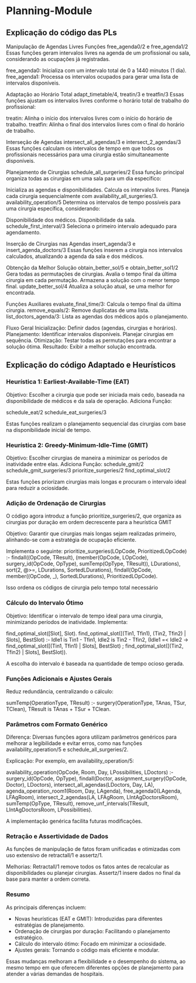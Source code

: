 # Planning-Module

## Explicação do código das PLs

Manipulação de Agendas Livres
Funções free_agenda0/2 e free_agenda1/2
Essas funções geram intervalos livres na agenda de um profissional ou sala, considerando as ocupações já registradas.

free_agenda0: Inicializa com um intervalo total de 0 a 1440 minutos (1 dia).
free_agenda1: Processa os intervalos ocupados para gerar uma lista de intervalos disponíveis.

Adaptação ao Horário Total
adapt_timetable/4, treatin/3 e treatfin/3
Essas funções ajustam os intervalos livres conforme o horário total de trabalho do profissional:

treatin: Alinha o início dos intervalos livres com o início do horário de trabalho.
treatfin: Alinha o final dos intervalos livres com o final do horário de trabalho.


Interseção de Agendas
intersect_all_agendas/3 e intersect_2_agendas/3
Essas funções calculam os intervalos de tempo em que todos os profissionais necessários para uma cirurgia estão simultaneamente disponíveis.

Planejamento de Cirurgias
schedule_all_surgeries/2
Essa função principal organiza todas as cirurgias em uma sala para um dia específico:

Inicializa as agendas e disponibilidades.
Calcula os intervalos livres.
Planeja cada cirurgia sequencialmente com availability_all_surgeries/3.
availability_operation/5
Determina os intervalos de tempo possíveis para uma cirurgia específica, considerando:

Disponibilidade dos médicos.
Disponibilidade da sala.
schedule_first_interval/3
Seleciona o primeiro intervalo adequado para agendamento.

Inserção de Cirurgias nas Agendas
insert_agenda/3 e insert_agenda_doctors/3
Essas funções inserem a cirurgia nos intervalos calculados, atualizando a agenda da sala e dos médicos.

Obtenção da Melhor Solução
obtain_better_sol/5 e obtain_better_sol1/2
Gera todas as permutações de cirurgias.
Avalia o tempo final da última cirurgia em cada permutação.
Armazena a solução com o menor tempo final.
update_better_sol/4
Atualiza a solução atual, se uma melhor for encontrada.

Funções Auxiliares
evaluate_final_time/3: Calcula o tempo final da última cirurgia.
remove_equals/2: Remove duplicatas de uma lista.
list_doctors_agenda/3: Lista as agendas dos médicos após o planejamento.

Fluxo Geral
Inicialização: Definir dados (agendas, cirurgias e horários).
Planejamento: Identificar intervalos disponíveis. Planejar cirurgias em sequência.
Otimização: Testar todas as permutações para encontrar a solução ótima.
Resultado: Exibir a melhor solução encontrada.


## Explicação do código Adaptado e Heurísticos

### Heurística 1: Earliest-Available-Time (EAT)

Objetivo: Escolher a cirurgia que pode ser iniciada mais cedo, baseada na disponibilidade de médicos e da sala de operação.
Adiciona Função:

schedule_eat/2
schedule_eat_surgeries/3

Estas funções realizam o planejamento sequencial das cirurgias com base na disponibilidade inicial de tempo.

### Heurística 2: Greedy-Minimum-Idle-Time (GMIT)

Objetivo: Escolher cirurgias de maneira a minimizar os períodos de inatividade entre elas.
Adiciona Função:
schedule_gmit/2
schedule_gmit_surgeries/3
prioritize_surgeries/2
find_optimal_slot/2

Estas funções priorizam cirurgias mais longas e procuram o intervalo ideal para reduzir a ociosidade.


### Adição de Ordenação de Cirurgias
O código agora introduz a função prioritize_surgeries/2, que organiza as cirurgias por duração em ordem decrescente para a heurística GMIT

Objetivo: Garantir que cirurgias mais longas sejam realizadas primeiro, alinhando-se com a estratégia de ocupação eficiente.

Implementa o seguinte:
prioritize_surgeries(LOpCode, PrioritizedLOpCode) :-
findall((OpCode, TResult), (member(OpCode, LOpCode), surgery_id(OpCode, OpType), sumTemp(OpType, TResult)), LDurations),
sort(2, @>=, LDurations, SortedLDurations),
findall(OpCode, member((OpCode, _), SortedLDurations), PrioritizedLOpCode).

Isso ordena os códigos de cirurgia pelo tempo total necessário

### Cálculo do Intervalo Ótimo

Objetivo: Identificar o intervalo de tempo ideal para uma cirurgia, minimizando períodos de inatividade.
Implementa:

find_optimal_slot([Slot], Slot).
find_optimal_slot([(Tin1, Tfin1), (Tin2, Tfin2) | Slots], BestSlot) :-
Idle1 is Tin1 - Tfin1, Idle2 is Tin2 - Tfin2,
(Idle1 =< Idle2 -> find_optimal_slot([(Tin1, Tfin1) | Slots], BestSlot) ; find_optimal_slot([(Tin2, Tfin2) | Slots], BestSlot)).

A escolha do intervalo é baseada na quantidade de tempo ocioso gerada.

### Funções Adicionais e Ajustes Gerais

Reduz redundância, centralizando o cálculo:

sumTemp(OperationType, TResult) :-
surgery(OperationType, TAnas, TSur, TClean),
TResult is TAnas + TSur + TClean.

### Parâmetros com Formato Genérico

Diferença:
Diversas funções agora utilizam parâmetros genéricos para melhorar a legibilidade e evitar erros, como nas funções availability_operation/5 e schedule_all_surgeries/2.

Explicação:
Por exemplo, em availability_operation/5:

availability_operation(OpCode, Room, Day, LPossibilities, LDoctors) :-
surgery_id(OpCode, OpType),
findall(Doctor, assignment_surgery(OpCode, Doctor), LDoctors),
intersect_all_agendas(LDoctors, Day, LA),
agenda_operation_room1(Room, Day, LAgenda),
free_agenda0(LAgenda, LFAgRoom),
intersect_2_agendas(LA, LFAgRoom, LIntAgDoctorsRoom),
sumTemp(OpType, TResult),
remove_unf_intervals(TResult, LIntAgDoctorsRoom, LPossibilities).

A implementação genérica facilita futuras modificações.

### Retração e Assertividade de Dados

As funções de manipulação de fatos foram unificadas e otimizadas com uso extensivo de retractall/1 e assertz/1.

Melhorias:
Retractall/1 remove todos os fatos antes de recalcular as disponibilidades ou planejar cirurgias.
Assertz/1 insere dados no final da base para manter a ordem correta.

### Resumo

As principais diferenças incluem:

- Novas heurísticas (EAT e GMIT): Introduzidas para diferentes estratégias de planejamento.
- Ordenação de cirurgias por duração: Facilitando o planejamento estratégico.
- Cálculo do intervalo ótimo: Focado em minimizar a ociosidade.
- Ajustes gerais: Tornando o código mais eficiente e modular.

Essas mudanças melhoram a flexibilidade e o desempenho do sistema, ao mesmo tempo em que oferecem
diferentes opções de planejamento para atender a várias demandas de hospitais.







